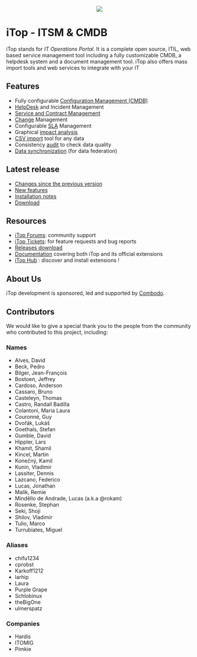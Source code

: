 <p align="center"><a href="https://www.combodo.com/itop-193" target="_blank">
    <img src="https://www.combodo.com/logos/logo-itop.svg">
</a></p>


# iTop - ITSM & CMDB
 
iTop stands for *IT Operations Portal*.
It is a complete open source, ITIL, web based service management tool including a fully customizable CMDB, a helpdesk system and a document management tool. 
iTop also offers mass import tools and web services to integrate with your IT

## Features
- Fully configurable [Configuration Management (CMDB)][10]
- [HelpDesk][11] and Incident Management
- [Service and Contract Management][12]
- [Change][13] Management
- Configurable [SLA][14] Management
- Graphical [impact analysis][15]
- [CSV import][16] tool for any data
- Consistency [audit][17] to check data quality
- [Data synchronization][18] (for data federation)


## Latest release

- [Changes since the previous version][62]
- [New features][63]
- [Installation notes][64]
- [Download][65]

[62]: https://www.itophub.io/wiki/page?id=latest:release:change_log
[63]: https://www.itophub.io/wiki/page?id=latest:release:start
[64]: https://www.itophub.io/wiki/page?id=latest:install:start
[65]: https://sourceforge.net/projects/itop/files/latest/download


## Resources

 - [iTop Forums][1]: community support
 - [iTop Tickets][2]: for feature requests and bug reports
 - [Releases download][3]
 - [Documentation][4] covering both iTop and its official extensions
 - [iTop Hub][5] : discover and install extensions !



[1]: https://sourceforge.net/p/itop/discussion/
[2]: https://sourceforge.net/p/itop/tickets/
[3]: https://sourceforge.net/projects/itop/files/itop/
[4]: https://www.itophub.io/wiki
[5]: https://store.itophub.io/en_US/

[10]: https://www.itophub.io/wiki/page?id=latest%3Adatamodel%3Astart#configuration_management_cmdb
[11]: https://www.itophub.io/wiki/page?id=latest%3Adatamodel%3Astart#ticketing
[12]: https://www.itophub.io/wiki/page?id=latest%3Adatamodel%3Astart#service_management
[13]: https://www.itophub.io/wiki/page?id=latest%3Adatamodel%3Astart#change_management
[14]: https://www.itophub.io/wiki/page?id=latest%3Aimplementation%3Astart#service_level_agreements_and_targets
[15]: https://www.itophub.io/wiki/page?id=latest%3Auser%3Aactions#relations
[16]: https://www.itophub.io/wiki/page?id=latest%3Auser%3Abulk_modify#uploading_data
[17]: https://www.itophub.io/wiki/page?id=latest%3Aadmin%3Aaudit
[18]: https://www.itophub.io/wiki/page?id=latest%3Aadvancedtopics%3Adata_synchro_overview



## About Us

iTop development is sponsored, led and supported by [Combodo][0].

[0]: https://www.combodo.com


## Contributors

We would like to give a special thank you to the people from the community who contributed to this project, including:

### Names
 - Alves, David
 - Beck, Pedro
 - Bilger, Jean-François
 - Bostoen, Jeffrey
 - Cardoso, Anderson
 - Cassaro, Bruno
 - Casteleyn, Thomas
 - Castro, Randall Badilla
 - Colantoni, Maria Laura
 - Couronné, Guy
 - Dvořák, Lukáš
 - Goethals, Stefan
 - Gumble, David
 - Hippler, Lars
 - Khamit, Shamil
 - Kincel, Martin
 - Konečný, Kamil
 - Kunin, Vladimir
 - Lassiter, Dennis
 - Lazcano, Federico
 - Lucas, Jonathan
- Malik, Remie
- Mindêllo de Andrade, Lucas (a.k.a @rokam)
- Rosenke, Stephan
 - Seki, Shoji
 - Shilov, Vladimir
 - Tulio, Marco
 - Turrubiates, Miguel

### Aliases
 - chifu1234
 - cprobst
 - Karkoff1212
 - larhip
 - Laura
 - Purple Grape
 - Schlobinux
 - theBigOne
 - ulmerspatz

### Companies
 - Hardis
 - ITOMIG
 - Pimkie

